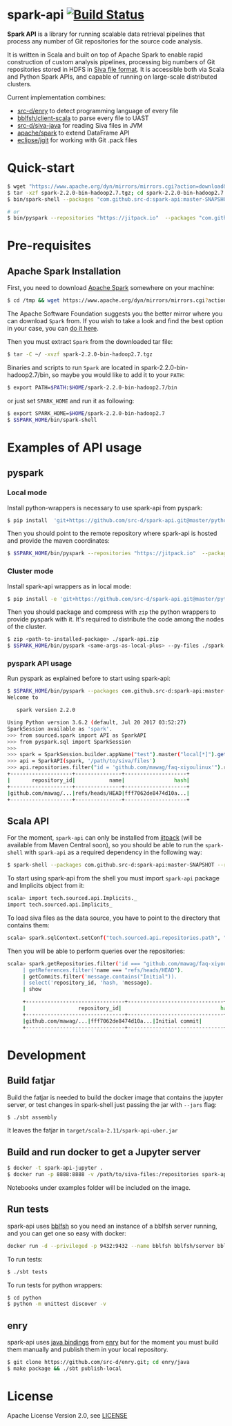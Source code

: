 # spark-api [![Build Status](https://travis-ci.org/src-d/spark-api.svg?branch=master)](https://travis-ci.org/src-d/spark-api)

**Spark API** is a library for running scalable data retrieval pipelines that process any number of Git repositories for the source code analysis.

It is written in Scala and built on top of Apache Spark to enable rapid construction of custom analysis pipelines, processing big numbers of Git repositories stored in HDFS in [Siva file format](https://github.com/src-d/go-siva). It is accessible both via Scala and Python Spark APIs, and capable of running on large-scale distributed clusters.

Current implementation combines:
 - [src-d/enry](https://github.com/src-d/enry) to detect programming language of every file
 - [bblfsh/client-scala](https://github.com/bblfsh/client-scala) to parse every file to UAST
 - [src-d/siva-java](https://github.com/src-d/siva-java) for reading Siva files in JVM 
 - [apache/spark](https://github.com/apache/spark) to extend DataFrame API
 - [eclipse/jgit](https://github.com/eclipse/jgit) for working with Git .pack files


# Quick-start

```bash
$ wget "https://www.apache.org/dyn/mirrors/mirrors.cgi?action=download&filename=spark/spark-2.2.0/spark-2.2.0-bin-hadoop2.7.tgz"
$ tar -xzf spark-2.2.0-bin-hadoop2.7.tgz; cd spark-2.2.0-bin-hadoop2.7
$ bin/spark-shell --packages "com.github.src-d:spark-api:master-SNAPSHOT" --repositories "https://jitpack.io"

# or
$ bin/pyspark --repositories "https://jitpack.io"  --packages "com.github.src-d:spark-api:master-SNAPSHOT"
```


# Pre-requisites

## Apache Spark Installation

First, you need to download [Apache Spark](https://spark.apache.org/) somewhere on your machine:

```bash
$ cd /tmp && wget https://www.apache.org/dyn/mirrors/mirrors.cgi?action=download&filename=spark/spark-2.2.0/spark-2.2.0-bin-hadoop2.7.tgz
```
The Apache Software Foundation suggests you the better mirror where you can download `Spark` from. If you wish to take a look and find the best option in your case, you can [do it here](https://www.apache.org/dyn/closer.lua/spark/spark-2.2.0/spark-2.2.0-bin-hadoop2.7.tgz).

Then you must extract `Spark` from the downloaded tar file:

```bash
$ tar -C ~/ -xvzf spark-2.2.0-bin-hadoop2.7.tgz
```
Binaries and scripts to run `Spark` are located in spark-2.2.0-bin-hadoop2.7/bin, so maybe you would like to add it to your `PATH`:

```bash
$ export PATH=$PATH:$HOME/spark-2.2.0-bin-hadoop2.7/bin
```

or just set `SPARK_HOME` and run it as following:

```bash
$ export SPARK_HOME=$HOME/spark-2.2.0-bin-hadoop2.7
$ $SPARK_HOME/bin/spark-shell
```

# Examples of API usage

## pyspark

### Local mode

Install python-wrappers is necessary to use spark-api from pyspark:

``` bash
$ pip install  'git+https://github.com/src-d/spark-api.git@master/python-wrapper#egg=spark-api&subdirectory=python'
```

Then you should point to the remote repository where spark-api is hosted and provide the maven coordinates:
```bash
$ $SPARK_HOME/bin/pyspark --repositories "https://jitpack.io"  --packages "tech.sourced:spark-api:0.1.0-SNAPSHOT"
```

### Cluster mode

Install spark-api wrappers as in local mode:
```bash
$ pip install -e 'git+https://github.com/src-d/spark-api.git@master/python-wrapper#egg=spark-api&subdirectory=python'
```

Then you should package and compress with `zip`  the python wrappers to provide pyspark with it. It's required to distribute the code among the nodes of the cluster.

```bash
$ zip <path-to-installed-package> ./spark-api.zip
$ $SPARK_HOME/bin/pyspark <same-args-as-local-plus> --py-files ./spark-api.zip
```

### pyspark API usage

Run pyspark as explained before to start using spark-api:

```bash
$ $SPARK_HOME/bin/pyspark --packages com.github.src-d:spark-api:master-SNAPSHOT --repositories https://jitpack.ios
Welcome to

   spark version 2.2.0

Using Python version 3.6.2 (default, Jul 20 2017 03:52:27)
SparkSession available as 'spark'.
>>> from sourced.spark import API as SparkAPI
>>> from pyspark.sql import SparkSession
>>>
>>> spark = SparkSession.builder.appName("test").master("local[*]").getOrCreate()
>>> api = SparkAPI(spark, '/path/to/siva/files')
>>> api.repositories.filter("id = 'github.com/mawag/faq-xiyoulinux'").references.filter("name = 'refs/heads/HEAD'").show()
+--------------------+---------------+--------------------+
|       repository_id|           name|                hash|
+--------------------+---------------+--------------------+
|github.com/mawag/...|refs/heads/HEAD|fff7062de8474d10a...|
+--------------------+---------------+--------------------+


```

## Scala API

For the moment, `spark-api`  can only be installed from [jitpack](https://jitpack.io) (will be available from Maven Central soon), so you should be able to run the `spark-shell` with `spark-api` as a required dependency in the following way:

```bash
$ spark-shell --packages com.github.src-d:spark-api:master-SNAPSHOT --repositories https://jitpack.io
```

To start using spark-api from the shell you must import `spark-api` package and Implicits object from it:

```bash
scala> import tech.sourced.api.Implicits._
import tech.sourced.api.Implicits_
```

To load siva files as the data source, you have to point to the directory that contains them:

```bash
scala> spark.sqlContext.setConf("tech.sourced.api.repositories.path", "/path/to/siva-files")
```

Then you will be able to perform queries over the repositories:

```bash
scala> spark.getRepositories.filter('id === "github.com/mawag/faq-xiyoulinux").
     | getReferences.filter('name === "refs/heads/HEAD").
     | getCommits.filter('message.contains("Initial")).
     | select('repository_id, 'hash, 'message).
     | show

     +--------------------------------+-------------------------------+--------------------+
     |                 repository_id|                                hash|          message|
     +--------------------------------+-------------------------------+--------------------+
     |github.com/mawag/...|fff7062de8474d10a...|Initial commit|
     +--------------------------------+-------------------------------+--------------------+

```

# Development

## Build fatjar

Build the fatjar is needed to build the docker image that contains the jupyter server,  or test changes in spark-shell just passing the jar with `--jars` flag:

```bash
$ ./sbt assembly
```

It leaves the fatjar in `target/scala-2.11/spark-api-uber.jar`

## Build and run docker to get a Jupyter server

```bash
$ docker -t spark-api-jupyter .
$ docker run -p 8888:8888 -v /path/to/siva-files:/repositories spark-api-jupyter
```

Notebooks under examples folder will be included on the image.

## Run tests

spark-api uses [bblfsh](https://github.com/bblfsh) so you need an instance of a bblfsh server running, and you can get one so easy with docker:

```bash
docker run -d --privileged -p 9432:9432 --name bblfsh bblfsh/server bblfsh server --log-level debug
```

To run tests:
```bash
$ ./sbt tests
```

To run tests for python wrappers:

```bash
$ cd python
$ python -m unittest discover -v
```

## enry

spark-api uses [java bindings](https://github.com/src-d/enry/tree/master/java) from [enry](https://github.com/src-d/enry) but for the moment you must build them manually and publish them in your local repository.

```bash
$ git clone https://github.com/src-d/enry.git; cd enry/java
$ make package && ./sbt publish-local
```

# License

Apache License Version 2.0, see [LICENSE](https://github.com/src-d/spark-api/blob/master/LICENSE)
